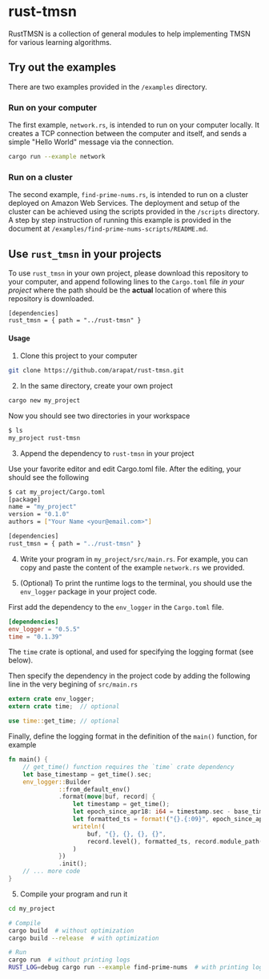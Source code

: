 # rust-tmsn

RustTMSN is a collection of general modules to help implementing TMSN
for various learning algorithms.

## Try out the examples

There are two examples provided in the `/examples` directory.

### Run on your computer

The first example, `network.rs`, is intended to run on your computer locally.
It creates a TCP connection between the computer and itself, and sends a simple
"Hello World" message via the connection.

```bash
cargo run --example network
```

### Run on a cluster

The second example, `find-prime-nums.rs`, is intended to run on
a cluster deployed on Amazon Web Services.
The deployment and setup of the cluster can be achieved using
the scripts provided in the `/scripts` directory.
A step by step instruction of running this example is provided
in the document at `/examples/find-prime-nums-scripts/README.md`.

## Use `rust_tmsn` in your projects

To use `rust_tmsn` in your own project, please download this repository
to your computer, and append following lines to the `Cargo.toml` file
_in your project_ where the path should be the **actual** location of where
this repository is downloaded.

```
[dependencies]
rust_tmsn = { path = "../rust-tmsn" }
```

#### Usage

1. Clone this project to your computer

```bash
git clone https://github.com/arapat/rust-tmsn.git
```

2. In the same directory, create your own project

```bash
cargo new my_project
```

Now you should see two directories in your workspace

```bash
$ ls
my_project rust-tmsn
```

3. Append the dependency to `rust-tmsn` in your project

Use your favorite editor and edit Cargo.toml file.
After the editing, your should see the following
```bash
$ cat my_project/Cargo.toml
[package]
name = "my_project"
version = "0.1.0"
authors = ["Your Name <your@email.com>"]

[dependencies]
rust_tmsn = { path = "../rust-tmsn" }
```

4. Write your program in `my_project/src/main.rs`. For example,
you can copy and paste the content of the example `network.rs`
we provided.

5. (Optional) To print the runtime logs to the terminal, you should use
the `env_logger` package in your project code.

First add the dependency to the `env_logger` in the `Cargo.toml` file.

```toml
[dependencies]
env_logger = "0.5.5"
time = "0.1.39"
```

The `time` crate is optional, and used for specifying the logging format (see below).

Then specify the dependency in the project code by adding
the following line in the very begining of `src/main.rs`

```rust
extern crate env_logger;
extern crate time;  // optional

use time::get_time; // optional
```

Finally, define the logging format in the definition of the `main()` function,
for example

```rust
fn main() {
    // get_time() function requires the `time` crate dependency
    let base_timestamp = get_time().sec;
    env_logger::Builder
              ::from_default_env()
              .format(move|buf, record| {
                  let timestamp = get_time();
                  let epoch_since_apr18: i64 = timestamp.sec - base_timestamp;
                  let formatted_ts = format!("{}.{:09}", epoch_since_apr18, timestamp.nsec);
                  writeln!(
                      buf, "{}, {}, {}, {}",
                      record.level(), formatted_ts, record.module_path().unwrap(), record.args()
                  )
              })
              .init();
    // ... more code
}
```

5. Compile your program and run it

```bash
cd my_project

# Compile
cargo build  # without optimization
cargo build --release  # with optimization

# Run
cargo run  # without printing logs
RUST_LOG=debug cargo run --example find-prime-nums  # with printing logs
```

